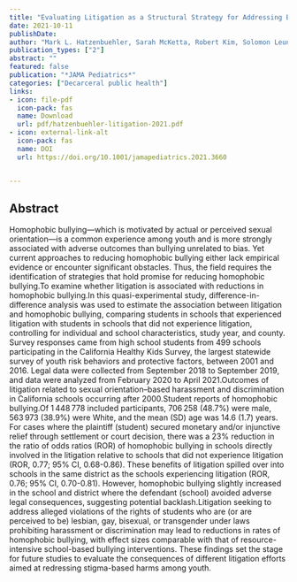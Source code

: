 ```yaml
---
title: "Evaluating Litigation as a Structural Strategy for Addressing Bias-Based Bullying Among Youth"
date: 2021-10-11
publishDate: 
author: "Mark L. Hatzenbuehler, Sarah McKetta, Robert Kim, Solomon Leung, Seth J. Prins, Stephen T. Russell"
publication_types: ["2"]
abstract: ""
featured: false
publication: "*JAMA Pediatrics*"
categories: ["Decarceral public health"]
links:
- icon: file-pdf
  icon-pack: fas
  name: Download
  url: pdf/hatzenbuehler-litigation-2021.pdf
- icon: external-link-alt
  icon-pack: fas
  name: DOI
  url: https://doi.org/10.1001/jamapediatrics.2021.3660


---
```


## Abstract

Homophobic bullying—which is motivated by actual or perceived sexual orientation—is a common experience among youth and is more strongly associated with adverse outcomes than bullying unrelated to bias. Yet current approaches to reducing homophobic bullying either lack empirical evidence or encounter significant obstacles. Thus, the field requires the identification of strategies that hold promise for reducing homophobic bullying.To examine whether litigation is associated with reductions in homophobic bullying.In this quasi-experimental study, difference-in-difference analysis was used to estimate the association between litigation and homophobic bullying, comparing students in schools that experienced litigation with students in schools that did not experience litigation, controlling for individual and school characteristics, study year, and county. Survey responses came from high school students from 499 schools participating in the California Healthy Kids Survey, the largest statewide survey of youth risk behaviors and protective factors, between 2001 and 2016. Legal data were collected from September 2018 to September 2019, and data were analyzed from February 2020 to April 2021.Outcomes of litigation related to sexual orientation–based harassment and discrimination in California schools occurring after 2000.Student reports of homophobic bullying.Of 1 448 778 included participants, 706 258 (48.7%) were male, 563 973 (38.9%) were White, and the mean (SD) age was 14.6 (1.7) years. For cases where the plaintiff (student) secured monetary and/or injunctive relief through settlement or court decision, there was a 23% reduction in the ratio of odds ratios (ROR) of homophobic bullying in schools directly involved in the litigation relative to schools that did not experience litigation (ROR, 0.77; 95% CI, 0.68-0.86). These benefits of litigation spilled over into schools in the same district as the schools experiencing litigation (ROR, 0.76; 95% CI, 0.70-0.81). However, homophobic bullying slightly increased in the school and district where the defendant (school) avoided adverse legal consequences, suggesting potential backlash.Litigation seeking to address alleged violations of the rights of students who are (or are perceived to be) lesbian, gay, bisexual, or transgender under laws prohibiting harassment or discrimination may lead to reductions in rates of homophobic bullying, with effect sizes comparable with that of resource-intensive school-based bullying interventions. These findings set the stage for future studies to evaluate the consequences of different litigation efforts aimed at redressing stigma-based harms among youth.
